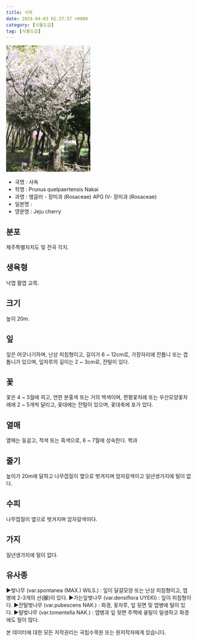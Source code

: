 ```yaml
---
title: 사옥
date: 2024-04-03 02:37:57 +0800
category: [식물도감]
tag: [식물도감]
---
```




![사옥](/assets/img/fileUpload/plants/basic/Rosaceae/Prunus/22413/22413_1_th2.JPG)
- 국명 : 사옥
- 학명 : Prunus quelpaertensis Nakai
- 과명 : 앵글러 - 장미과 (Rosaceae) APG Ⅳ- 장미과 (Rosaceae)
- 일본명 : 
- 영문명 : Jeju cherry


## 분포
제주특별자치도 및 전국 각지.
## 생육형
낙엽 활엽 교목.
## 크기
높이 20m.
## 잎
잎은 어긋나기하며, 난상 피침형이고, 길이가 6 ~ 12cm로, 가장자리에 잔톱니 또는 겹톱니가 있으며, 잎자루의 길이는 2 ~ 3cm로, 잔털이 있다.
## 꽃
꽃은 4 ~ 5월에 피고, 연한 분홍색 또는 거의 백색이며, 편평꽃차례 또는 우산모양꽃차례에 2 ~ 5개씩 달리고,  꽃대에는 잔털이 있으며, 꽃대축에 포가 있다.
## 열매
열매는 둥글고, 적색 또는 흑색으로, 6 ~ 7월에 성숙한다. 핵과
## 줄기
높이가 20m에 달하고 나무껍질이 옆으로 벗겨지며 암자갈색이고 일년생가지에 털이 없다.
## 수피
나무껍질이 옆으로 벗겨지며 암자갈색이다.
## 가지
일년생가지에 털이 없다.
## 유사종
▶벚나무 (var.spontanea (MAX.) WILS.) : 잎이 달걀모양 또는 난상 피침형이고, 엽병에 2-3개의 선(腺)이 있다.
▶가는잎벚나무 (var.densiflora UYEKI) : 잎이 피침형이다. 
▶잔털벚나무 (var.pubescens NAK.) : 화경, 꽃자루, 잎 뒷면 및 엽병에 털이 있다. 
▶털벚나무 (var.tomentella NAK.) : 엽병과 잎 뒷면 주맥에 융털이 밀생하고 화경에도 털이 많다.






본 데이터에 대한 모든 저작권리는 국립수목원 또는 원저작자에게 있습니다.
